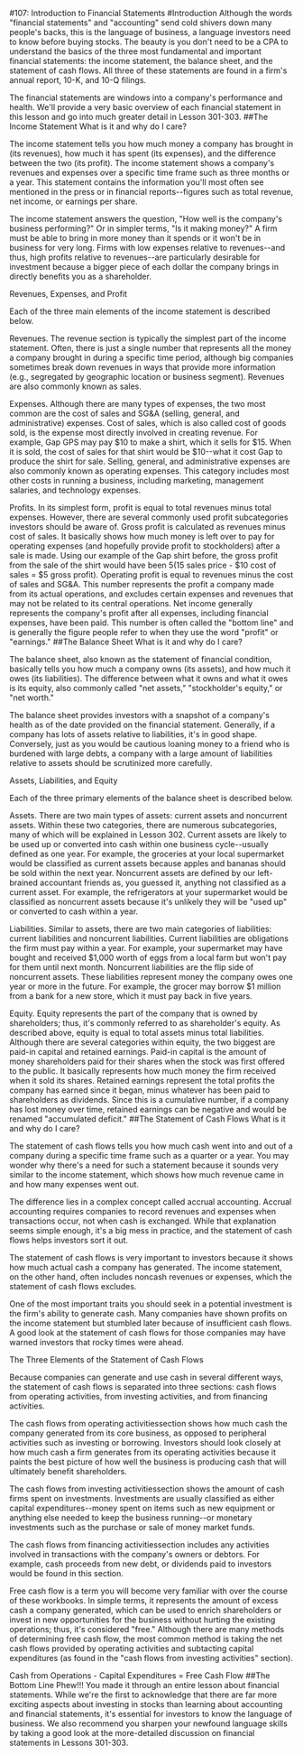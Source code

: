 #107: Introduction to Financial Statements
#Introduction
Although the words "financial statements" and "accounting" send cold shivers down many people's backs, this is the 
language of business, a language investors need to know before buying stocks. The beauty is you don't need to be a 
CPA to understand the basics of the three most fundamental and important financial statements: the income statement, 
the balance sheet, and the statement of cash flows. All three of these statements are found in a firm's annual report, 
10-K, and 10-Q filings.

The financial statements are windows into a company's performance and health. We'll provide a very basic overview of 
each financial statement in this lesson and go into much greater detail in Lesson 301-303.
##The Income Statement
What is it and why do I care?

The income statement tells you how much money a company has brought in (its revenues), how much it has spent 
(its expenses), and the difference between the two (its profit). The income statement shows a company's revenues 
and expenses over a specific time frame such as three months or a year. This statement contains the information 
you'll most often see mentioned in the press or in financial reports--figures such as total revenue, net income, 
or earnings per share.

The income statement answers the question, "How well is the company's business performing?" Or in simpler terms, 
"Is it making money?" A firm must be able to bring in more money than it spends or it won't be in business for very 
long. Firms with low expenses relative to revenues--and thus, high profits relative to revenues--are particularly 
desirable for investment because a bigger piece of each dollar the company brings in directly benefits you as a shareholder.

Revenues, Expenses, and Profit

Each of the three main elements of the income statement is described below.

Revenues. The revenue section is typically the simplest part of the income statement. Often, there is just a single 
number that represents all the money a company brought in during a specific time period, although big companies 
sometimes break down revenues in ways that provide more information (e.g., segregated by geographic location or 
business segment). Revenues are also commonly known as sales.

Expenses. Although there are many types of expenses, the two most common are the cost of sales and SG&A (selling, 
general, and administrative) expenses. Cost of sales, which is also called cost of goods sold, is the expense most 
directly involved in creating revenue. For example, Gap GPS may pay $10 to make a shirt, which it sells for $15. 
When it is sold, the cost of sales for that shirt would be $10--what it cost Gap to produce the shirt for sale. Selling, 
general, and administrative expenses are also commonly known as operating expenses. This category includes most other 
costs in running a business, including marketing, management salaries, and technology expenses.

Profits. In its simplest form, profit is equal to total revenues minus total expenses. However, there are several 
commonly used profit subcategories investors should be aware of. Gross profit is calculated as revenues minus cost 
of sales. It basically shows how much money is left over to pay for operating expenses (and hopefully provide profit 
to stockholders) after a sale is made. Using our example of the Gap shirt before, the gross profit from the sale of 
the shirt would have been $5 ($15 sales price - $10 cost of sales = $5 gross profit). Operating profit is equal to 
revenues minus the cost of sales and SG&A. This number represents the profit a company made from its actual operations, 
and excludes certain expenses and revenues that may not be related to its central operations. Net income generally 
represents the company's profit after all expenses, including financial expenses, have been paid. This number is 
often called the "bottom line" and is generally the figure people refer to when they use the word "profit" or "earnings." 
##The Balance Sheet
What is it and why do I care?

The balance sheet, also known as the statement of financial condition, basically tells you how much a company owns 
(its assets), and how much it owes (its liabilities). The difference between what it owns and what it owes is its 
equity, also commonly called "net assets," "stockholder's equity," or "net worth."

The balance sheet provides investors with a snapshot of a company's health as of the date provided on the financial 
statement. Generally, if a company has lots of assets relative to liabilities, it's in good shape. Conversely, just 
as you would be cautious loaning money to a friend who is burdened with large debts, a company with a large amount 
of liabilities relative to assets should be scrutinized more carefully.

Assets, Liabilities, and Equity

Each of the three primary elements of the balance sheet is described below.

Assets. There are two main types of assets: current assets and noncurrent assets. Within these two categories, there 
are numerous subcategories, many of which will be explained in Lesson 302. Current assets are likely to be used up or 
converted into cash within one business cycle--usually defined as one year. For example, the groceries at your local 
supermarket would be classified as current assets because apples and bananas should be sold within the next year. Noncurrent 
assets are defined by our left-brained accountant friends as, you guessed it, anything not classified as a current 
asset. For example, the refrigerators at your supermarket would be classified as noncurrent assets because it's 
unlikely they will be "used up" or converted to cash within a year.

Liabilities. Similar to assets, there are two main categories of liabilities: current liabilities and noncurrent 
liabilities. Current liabilities are obligations the firm must pay within a year. For example, your supermarket may 
have bought and received $1,000 worth of eggs from a local farm but won't pay for them until next month. Noncurrent 
liabilities are the flip side of noncurrent assets. These liabilities represent money the company owes one year or more 
in the future. For example, the grocer may borrow $1 million from a bank for a new store, which it must pay back in five years.

Equity. Equity represents the part of the company that is owned by shareholders; thus, it's commonly referred to as 
shareholder's equity. As described above, equity is equal to total assets minus total liabilities. Although there are 
several categories within equity, the two biggest are paid-in capital and retained earnings. Paid-in capital is the 
amount of money shareholders paid for their shares when the stock was first offered to the public. It basically 
represents how much money the firm received when it sold its shares. Retained earnings represent the total profits 
the company has earned since it began, minus whatever has been paid to shareholders as dividends. Since this is a 
cumulative number, if a company has lost money over time, retained earnings can be negative and would be renamed "accumulated deficit." 
##The Statement of Cash Flows
What is it and why do I care?

The statement of cash flows tells you how much cash went into and out of a company during a specific time frame such 
as a quarter or a year. You may wonder why there's a need for such a statement because it sounds very similar to the 
income statement, which shows how much revenue came in and how many expenses went out.

The difference lies in a complex concept called accrual accounting. Accrual accounting requires companies to record 
revenues and expenses when transactions occur, not when cash is exchanged. While that explanation seems simple enough, 
it's a big mess in practice, and the statement of cash flows helps investors sort it out.

The statement of cash flows is very important to investors because it shows how much actual cash a company has 
generated. The income statement, on the other hand, often includes noncash revenues or expenses, which the statement 
of cash flows excludes.

One of the most important traits you should seek in a potential investment is the firm's ability to generate 
cash. Many companies have shown profits on the income statement but stumbled later because of insufficient cash 
flows. A good look at the statement of cash flows for those companies may have warned investors that rocky times 
were ahead.

The Three Elements of the Statement of Cash Flows

Because companies can generate and use cash in several different ways, the statement of cash flows is separated 
into three sections: cash flows from operating activities, from investing activities, and from financing activities.

The cash flows from operating activitiessection shows how much cash the company generated from its core business, 
as opposed to peripheral activities such as investing or borrowing. Investors should look closely at how much cash 
a firm generates from its operating activities because it paints the best picture of how well the business is producing 
cash that will ultimately benefit shareholders.

The cash flows from investing activitiessection shows the amount of cash firms spent on investments. Investments are 
usually classified as either capital expenditures--money spent on items such as new equipment or anything else needed 
to keep the business running--or monetary investments such as the purchase or sale of money market funds.

The cash flows from financing activitiessection includes any activities involved in transactions with the company's 
owners or debtors. For example, cash proceeds from new debt, or dividends paid to investors would be found in this section.

Free cash flow is a term you will become very familiar with over the course of these workbooks. In simple terms, it 
represents the amount of excess cash a company generated, which can be used to enrich shareholders or invest in new 
opportunities for the business without hurting the existing operations; thus, it's considered "free." Although there 
are many methods of determining free cash flow, the most common method is taking the net cash flows provided by 
operating activities and subtacting capital expenditures (as found in the "cash flows from investing activities" 
section).

Cash from Operations - Capital Expenditures = Free Cash Flow
##The Bottom Line
Phew!!! You made it through an entire lesson about financial statements. While we're the first to acknowledge that 
there are far more exciting aspects about investing in stocks than learning about accounting and financial 
statements, it's essential for investors to know the language of business. We also recommend you sharpen your newfound 
language skills by taking a good look at the more-detailed discussion on financial statements in Lessons 301-303.
